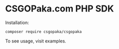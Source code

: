 # CSGOPaka.com PHP SDK

Installation:

```
composer require csgopaka/csgopaka
```

To see usage, visit examples.